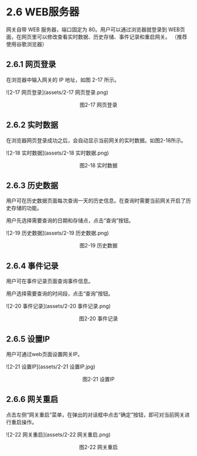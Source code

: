 # 2.6 WEB服务器

网关自带 WEB 服务器，端口固定为 80。用户可以通过浏览器就登录到 WEB页面，在网页里可以修改查看实时数据、历史存储、事件记录和重启网关。 （推荐使用谷歌浏览器）



## 2.6.1 网页登录

在浏览器中输入网关的 IP 地址，如图 2-17 所示。

![2-17 网页登录](assets/2-17 网页登录.png)

<center>图2-17 网页登录</center>



## 2.6.2 实时数据

在浏览器网页登录成功之后，会自动显示当前网关的实时数据。如图2-18所示。

![2-18 实时数据](assets/2-18 实时数据.png)

<center>图2-18 实时数据</center>



## 2.6.3 历史数据

用户可在历史数据页面每次查询一天的历史信息。在查询时需要当前网关开启了历史存储的功能。

用户先选择需要查询的日期和存储点，点击“查询”按钮。

![2-19 历史数据](assets/2-19 历史数据.png)

<center>图2-19 历史数据</center>



## 2.6.4 事件记录

用户可在事件记录页面查询事件信息。

用户选择需要查询的时间段，点击“查询”按钮。

![2-20 事件记录](assets/2-20 事件记录.png)

<center>图2-20 事件记录</center>



## 2.6.5 设置IP

用户可通过web页面设置网关IP。

![2-21 设置IP](assets/2-21 设置IP.jpg)

<center>图2-21 设置IP</center>



## 2.6.6 网关重启

点击左侧“网关重启”菜单，在弹出的对话框中点击“确定”按钮，即可对当前网关进行重启操作。

![2-22 网关重启](assets/2-22 网关重启.png)

<center>图2-22 网关重启</center>

